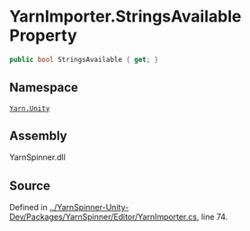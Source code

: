 <!-- This file was generated by a tool. Do not edit this file by hand. -->

# YarnImporter.StringsAvailable Property


```csharp
public bool StringsAvailable { get; }
```



## Namespace
[`Yarn.Unity`](/api/csharp/yarn.unity/README.md)

## Assembly
YarnSpinner.dll

## Source
Defined in [../YarnSpinner-Unity-Dev/Packages/YarnSpinner/Editor/YarnImporter.cs](https://github.com/YarnSpinnerTool/YarnSpinner-Unity//blob/develop/Editor/YarnImporter.cs#L74), line 74.
